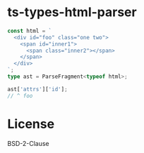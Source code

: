 # ts-types-html-parser

```ts
const html = `
  <div id="foo" class="one two">
    <span id="inner1">
      <span class="inner2"></span>
    </span>
  </div>
`;
type ast = ParseFragment<typeof html>;

ast['attrs']['id'];
// ^ foo
```

# License

BSD-2-Clause